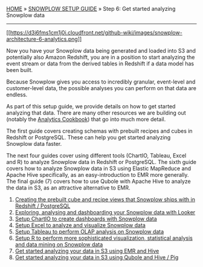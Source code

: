 <a name="top" />

[HOME](Home) » [SNOWPLOW SETUP GUIDE](Setting-up-Snowplow) »  Step 6: Get started analyzing Snowplow data

---

[[https://d3i6fms1cm1j0i.cloudfront.net/github-wiki/images/snowplow-architecture-6-analytics.png]]

Now you have your Snowplow data being generated and loaded into S3 and potentially also Amazon Redshift, you are in a position to start analyzing the event stream or data from the derived tables in Redshift if a data model has been built.

Because Snowplow gives you access to incredibly granular, event-level and customer-level data, the possible analyses you can perform on that data are endless.

As part of this setup guide, we provide details on how to get started analyzing that data. There are many other resources we are building out (notably the [Analytics Cookbook][analyst-cookbook]) that go into much more detail.

The first guide covers creating schemas with prebuilt recipes and cubes in Redshift or PostgreSQL. These can help you get started analyzing Snowplow data faster. 

The next four guides cover using different tools (ChartIO, Tableau, Excel and R) to analyze Snowplow data in Redshift or PostgreSQL. The sixth guide covers how to analyze Snowplow data in S3 using Elastic MapReduce and Apache Hive specifically, as an easy-introduction to EMR more generally. The final guide (7) covers how to use Qubole with Apache Hive to analyze the data in S3, as an attractive alternative to EMR.

1. [Creating the prebuilt cube and recipe views that Snowplow ships with in Redshift / PostgreSQL][views]
2. [Exploring, analysing and dashboarding your Snowplow data with Looker][looker]
3. [Setup ChartIO to create dashboards with Snowplow data][chartio]
4. [Setup Excel to analyze and visualize Snowplow data][excel]
5. [Setup Tableau to perform OLAP analysis on Snowplow data][tableau]
6. [Setup R to perform more sophisticated visualization, statistical analysis and data mining on Snowplow data][r]
7. [Get started analyzing your data in S3 using EMR and Hive][hive]
8. [Get started analyzing your data in S3 using Qubole and Hive / Pig][qubole]


[analyst-cookbook]: http://snowplowanalytics.com/analytics/index.html
[looker]: Getting-started-with-Looker
[hive]: Getting-started-with-EMR
[infobright]: Getting-started-analysing-your-data-in-Infobright
[chartio]: Setting-up-ChartIO-to-visualize-Snowplow-data
[excel]: Setting-up-Excel-to-analyze-Snowplow-data
[tableau]: Setting-up-Tableau-to-analyze-your-Snowplow-data
[r]: Setting-up-R-to-perform-more-sophisticated-analysis-on-your-Snowplow-data
[qubole]: Setting-up-Qubole-to-analyze-Snowplow-data-using-Apache-Hive
[views]: Setting-up-the-prebuilt-views-in-Redshift-and-PostgreSQL